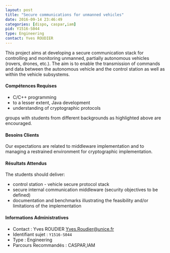 ```yaml
---
layout: post
title: "Secure communications for unmanned vehicles"
date: 2016-09-14 23:46:49
categories: [dispo, caspar,iam]
pid: Y1516-S044
type: Engineering
contact: Yves ROUDIER
---
```

       
This project aims at developing a secure communication stack for controlling and monitoring unmanned, partially autonomous vehicles (rovers, drones, etc.). The aim is to enable the transmission of commands and data between the autonomous vehicle and the control station as well as within the vehicle subsystems.

#### Compétences Requises
- C/C++ programming
- to a lesser extent, Java development
- understanding of cryptographic protocols

groups with students from different backgrounds as highlighted above are encouraged.


#### Besoins Clients
Our expectations are related to middleware implementation and to managing a restrained environment for cryptographic implementation.

#### Résultats Attendus
The students should deliver:
- control station - vehicle secure protocol stack
- secure internal communication middleware (security objectives to be defined)
- documentation and benchmarks illustrating the feasibility and/or limitations of the implementation
     

#### Informations Administratives
  * Contact : Yves ROUDIER <Yves.Roudier@unice.fr>
  * Identifiant sujet : `Y1516-S044`
  * Type : Engineering
  * Parcours Recommandés : CASPAR,IAM
     